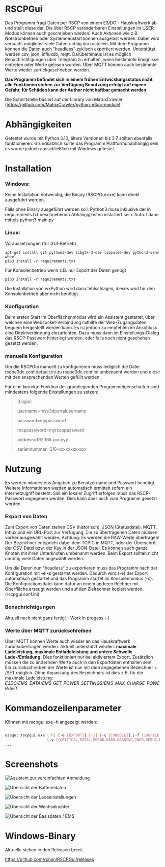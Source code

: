 # RSCPGui
Das Programm fragt Daten per RSCP von einem E3/DC - Hauskraftwerk ab und stellt diese dar. Die über RSCP veränderbaren Einstellungen im USER-Modus können auch geschrieben werden. Auch Aktionen wie z.B. Notstrombetrieb oder Systemneustart können ausgelöst werden. Dabei wird versucht möglichst viele Daten richtig darzustellen. Mit dem Programm können die Daten auch "headless" zyklisch exportiert werden. Unterstützt werden csv, json, influxdb, mqtt. Darüberhinaus ist es möglich Benachrichtigungen über Telegram zu erhalten, wenn bestimmte Ereignisse eintreten oder Werte gelesen wurden. Über MQTT können auch bestimmte Werte wieder zurückgeschrieben werden.

**Das Programm befindet sich in einem frühen Entwicklungsstatus nicht alle Funktionen stehen zur Verfügung**
**Benutzung erfolgt auf eigene Gefahr, für Schäden kann der Author nicht haftbar gemacht werden**

Die Schnittstelle basiert auf der Library von MatrixCrawler (https://github.com/MatrixCrawler/python-e3dc-module).

# Abhängigkeiten

Getestet wurde mit Python 3.10, ältere Versionen bis 3.7 sollten ebenfalls funktionieren.
Grundsätzlich sollte das Programm Plattformunabhängig sein, es wurde jedoch ausschließlich mit Windows getestet.


# Installation

### Windows:

Keine Installation notwendig, die Binary (RSCPGui.exe) kann direkt ausgeführt werden. 

Falls ohne Binary ausgeführt werden soll:
Python3 muss inklusive der in requirements.txt beschriebenen Abhängigkeiten installiert sein.
Aufruf dann mittels python3 main.py
  
### Linux:

Voraussetzungen (für GUI-Betrieb)

    apt-get install git python3-dev libgtk-3-dev libpulse-dev python3-venv wheel
    pip3 install -r requirements.txt
    
Für Konsolenbetrieb wenn z.B. nur Export der Daten genügt

    pip3 install -r requirements.txt
    
Die Installation von wxPython wird dann fehlschlagen, dieses wird für den Konsolenbetrieb aber nicht benötigt.

### Konfiguration

Beim ersten Start im Oberflächenmodus wird ein Assistent gestartet, über welchen eine Websocket-Verbindung mithilfe der Web-Zugangsdaten bequem hergestellt werden kann. Es ist jedoch zu empfehlen im Anschluss eine Direktverbindung einzurichten. Dazu muss dann im Einstellungs-Dialog das RSCP-Passwort hinterlegt werden, oder falls noch nicht geschehen gesetzt werden.

### manuelle Konfiguration

Um die RSCPGui manuell zu konfigurieren muss lediglich die Datei rscpe3dc.conf.default.ini zu rscpe3dc.conf.ini umbenannt werden und diese mit den ensprechenden Werten gefüllt werden.

Für eine korrekte Funktion der grundlegenden Programmeigenschaften sind mindestens folgende Einstellungen zu setzen:

> [Login]
> 
> username=mye3dportalusername
> 
> password=mypassword
> 
> rscppassword=myrscppassword
> 
> address=192.168.xxx.yyy
> 
> seriennummer=S10-xxxxxxxxxxxx

# Nutzung

Es werden mindestens Angaben zu Benutzername und Passwort benötigt. 
Weitere Informationen werden automatisch ermittelt sofern ein Internetzugriff besteht.
Soll ein lokaler Zugriff erfolgen muss das RSCP-Passwort angegeben werden. 
Dies kann aber auch vom Programm gesetzt werden.

### Export von Daten

Zum Export von Daten stehen CSV (historisch), JSON (Statusdatei), MQTT, Influx und ein URL-Post zur Verfügung. Die zu übertragenen Daten müssen vorher ausgewählt werden.
Achtung: Es werden die RAW-Werte übertragen! Der Bezeichner entspricht dabei dem TOPIC in MQTT, oder der Überschrift der CSV-Datei bzw. der Key in der JSON-Datei. Es können auch ganze Knoten mit ihren Unterknoten umbenannt werden. Beim Export sollten nicht unnötig viele Daten angewählt werden.

Um die Daten nun "headless" zu exportieren muss das Programm nach der Konfiguration mit **-e -c** gestartet werden. Dadurch wird (-e) der Export automatisch gestartet und das Programm startet im Konsolenmodus (-c).
Die Konfigurationsdatei kann dafür an einem anderen Rechner mit Oberfläche erzeugt werden und auf den Zielrechner kopiert werden. (rscpgui.conf.ini)

### Benachrichtigungen

Aktuell noch nicht ganz fertig! - Work in progess ;-)

### Werte über MQTT zurückschreiben

Über MQTT können Werte auch wieder an das Hauskraftwerk zurückübertragen werden. Aktuell unterstützt werden: 
**maximale Ladeleistung, maximale Entladeleistung und untere Schwelle Lade-/Entladung.**
Dies funktioniert nur bei aktiviertem Export. Zusätzlich müssen die zu ändernden Werte auch in den Exportdaten enthalten sein. Ein zurückschreiben der Werte ist nun mit dem angegebenen Bezeichner + /SET möglich.
Ohne Anpassung des Bezeichners ist dies z.B. für die maximale Ladeleistung: 
*E3DC/EMS_DATA/EMS_GET_POWER_SETTINGS/EMS_MAX_CHARGE_POWER/SET*

# Kommandozeilenparameter

Können mit rscpgui.exe -h angezeigt werden:

```sh

usage: rscpgui.exe [-h] [-e [EXPORT]] [-i] [-c [CONSOLE]] [-f [LOGFILE]]
                   [-v [{CRITICAL,FATAL,ERROR,WARN,WARNING,INFO,DEBUG,NOTSET}]] [-l] [-p]
...
```

# Screenshots

![Assistent zur vereinfachten Anmeldung](https://github.com/rxhan/RSCPGui/blob/master/images/RSCPGUI_Assistant.PNG)

![Übersicht der Batteriedaten](https://github.com/rxhan/RSCPGui/blob/master/images/RSCPGUI_BAT.png)

![Übersicht der Ladeeinstellungen](https://github.com/rxhan/RSCPGui/blob/master/images/RSCPGUI_Ladeeinstellungen.png)

![Übersicht der Wechselrichter](https://github.com/rxhan/RSCPGui/blob/master/images/RSCPGUI_Wechselrichter.png)

![Übersicht der Basisdaten / EMS](https://github.com/rxhan/RSCPGui/blob/master/images/RSCPGUI_EMS.png)

# Windows-Binary

Aktuelle stehen in den Releasen bereit.

https://github.com/rxhan/RSCPGui/releases

# 
